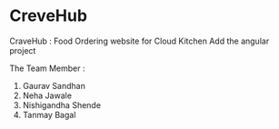# CreveHub
CraveHub : Food Ordering website for Cloud Kitchen
Add the angular project

The Team Member :
1. Gaurav Sandhan
2. Neha Jawale
3. Nishigandha Shende
4. Tanmay Bagal
